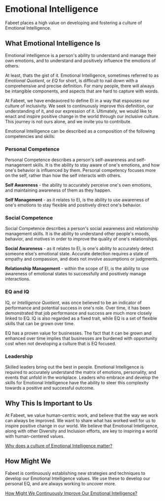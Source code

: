 # Emotional Intelligence

Fabeet places a high value on developing and fostering a culture of
Emotional Intelligence.

## What Emotional Intelligence Is

Emotional intelligence is a person's ability to understand and manage their own
emotions, and to understand and positively influence the emotions of others.

At least, thats the gist of it. Emotional Intelligence, sometimes referred to as
_Emotional Quotient_, or _EQ_ for short, is difficult to nail down with a
comprehensive and precise definition. For many people, there will always be
intangible components, and aspects that are hard to capture with words.

At Fabeet, we have endeavored to define EI in a way that espouses our
culture of inclusivity. We seek to continuously improve this definition, our
understanding of it, and our expression of it. Ultimately, we would like to
enact and inspire positive change in the world through our inclusive culture.
This journey is not ours alone, and we invite you to contribute.

Emotional Intelligence can be described as a composition of the following
competencies and skills:

### Personal Competence

Personal Competence describes a person's self-awareness and self-management
skills. It is the ability to stay aware of one's emotions, and how one's
behavior is influenced by them. Personal competency focuses more on the self,
rather than how the self interacts with others.

**Self Awareness** - the ability to accurately perceive one's own emotions, and
maintaining awareness of them as they happen.

**Self Management** - as it relates to EI, is the ability to use awareness of
one's emotions to stay flexible and positively direct one's behavior.

### Social Competence

Social Competence describes a person's social awareness and relationship
management skills. It is the ability to understand other people's moods,
behavior, and motives in order to improve the quality of one's relationships.

**Social Awareness** - as it relates to EI, is one's ability to accurately
detect someone else's emotional state. Accurate detection requires a state of
empathy and compassion, and does not involve assumptions or judgments.

**Relationship Management** - within the scope of EI, is the ability to use
awareness of emotional states to successfully and positively manage
interactions.

### EQ and IQ

IQ, or _Intelligence Quotient_, was once believed to be an indicator of
performance and potential success in one's role. Over time, it has been
demonstrated that job performance and success are much more closely linked to
EQ. IQ is also regarded as a fixed trait, while EQ is a set of flexible skills
that can be grown over time.

EQ has a proven value for businesses. The fact that it can be grown and enhanced
over time implies that businesses are burdened with opportunity cost when not
developing a culture that is EQ focused.

### Leadership

Skilled leaders bring out the best in people. Emotional Intelligence is required
to accurately understand the matrix of emotions, personality, and events that
unfold in the workplace. Leaders who embrace and develop the skills for
Emotional Intelligence have the ability to steer this complexity towards a
positive and successful outcome.

## Why This Is Important to Us

At Fabeet, we value human-centric work, and believe that the way we work can
always be improved. We want to share what has worked well for us to inspire
positive change in our world. We believe that Emotional Intelligence, along with
other Diversity and Inclusion efforts, are key to inspiring a world with
human-centered values.

[Why does a culture of Emotional Intelligence
matter?](why_emotional_intelligence_culture_matters.md)

## How Might We

Fabeet is continuously establishing new strategies and techniques to develop
our Emotional Intelligence values. We use these to develop our personal EQ, and
are always working to uncover more.

[How Might We Continuously Improve Our Emotional
Intelligence?](how_might_we_develop_emotional_intelligence.md)
